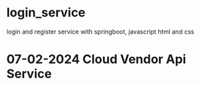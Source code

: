 # login_service
login and register service with springboot, javascript html and css 

# 07-02-2024 Cloud Vendor Api Service 

